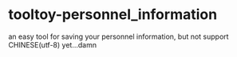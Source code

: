 # tooltoy-personnel_information
an easy tool for saving your personnel information, but not support CHINESE(utf-8) yet...damn
